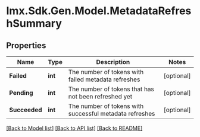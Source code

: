 # Imx.Sdk.Gen.Model.MetadataRefreshSummary

## Properties

Name | Type | Description | Notes
------------ | ------------- | ------------- | -------------
**Failed** | **int** | The number of tokens with failed metadata refreshes | [optional] 
**Pending** | **int** | The number of tokens that has not been refreshed yet | [optional] 
**Succeeded** | **int** | The number of tokens with successful metadata refreshes | [optional] 

[[Back to Model list]](../README.md#documentation-for-models) [[Back to API list]](../README.md#documentation-for-api-endpoints) [[Back to README]](../README.md)

